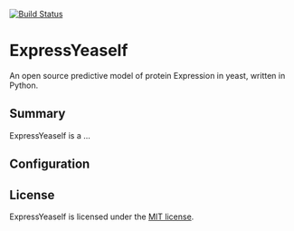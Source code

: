 [![Build Status](https://travis-ci.com/yeastpro/ExpressYeaself.svg?branch=master)](https://travis-ci.com/yeastpro/ExpressYeaself)


# ExpressYeaself  
An open source predictive model of protein Expression in yeast, written in Python.

## Summary

ExpressYeaself is a ...

## Configuration


## License

ExpressYeaself is licensed under the [MIT license](https://github.com/yeastpro/ExpressYeaself/blob/master/README.md). 
